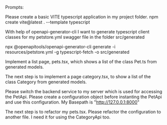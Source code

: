 Prompts: 

Please create a basic VITE typescript application in my project folder.
npm create vite@latest . --template typescript

With help of openapi-generator-cli I want to generate typescript client classes for my petstore.yml swagger file in the folder src/generated

npx @openapitools/openapi-generator-cli generate -i resources/petstore.yml -g typescript-fetch -o src/generated


Implement a list page, pets.tsx, which shows a list of the class Pet.ts from generated models.

The next step is to implement a page category.tsx, to show a list of the class Category from generated models.


Please switch the backend service to my server which is used for accessing the PetApi.
Please create a configuration object before instanting the PetApi and use this configuration.
My Basepath is "http://127.0.0.1:8000"


The next step is to refactor my pets.tsx. Please refactor the configuration to another file. I need it for using the CategoryApi too.